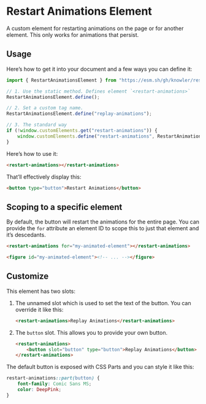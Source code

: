 # Restart Animations Element

A custom element for restarting animations on the page or for another
element. This only works for animations that persist.

## Usage

Here’s how to get it into your document and a few ways you can define it:

```js
import { RestartAnimationsElement } from "https://esm.sh/gh/knowler/restart-animations-element/restart-animations-element.js?raw";

// 1. Use the static method. Defines element `<restart-animations>`
RestartAnimationsElement.define();

// 2. Set a custom tag name.
RestartAnimationsElement.define("replay-animations");

// 3. The standard way
if (!window.customElements.get("restart-animations")) {
	window.customElements.define("restart-animations", RestartAnimationsElement);
}
```

Here’s how to use it:

```html
<restart-animations></restart-animations>
```

That’ll effectively display this:

```html
<button type="button">Restart Animations</button>
```

## Scoping to a specific element

By default, the button will restart the animations for the entire page.
You can provide the `for` attribute an element ID to scope this to just
that element and it’s descedants.

```html
<restart-animations for="my-animated-element"></restart-animations>

<figure id="my-animated-element"><!-- ... --></figure>
```

## Customize

This element has two slots:

1. The unnamed slot which is used to set the text of the button. You can
	 override it like this:
	 ```html
	 <restart-animations>Replay Animations</restart-animations>
	 ```
2. The `button` slot. This allows you to provide your own button.
	 ```html
	 <restart-animations>
		 <button slot="button" type="button">Replay Animations</button>
	 </restart-animations>
	 ```

The default button is exposed with CSS Parts and you can style it like
this:

```css
restart-animations::part(button) {
	font-family: Comic Sans MS;
	color: DeepPink;
}
```
